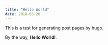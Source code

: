```yaml
---
title: "Hello World"
date: 2018-03-20
---
```


This is a test for generating post pages by hugo.
    
By the way, **Hello World!**.